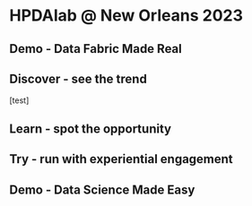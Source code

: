 # HPDAlab @ New Orleans 2023


## Demo - Data Fabric Made Real


## Discover - see the trend
[test]

## Learn - spot the opportunity


## Try - run with experiential engagement


## Demo - Data Science Made Easy
